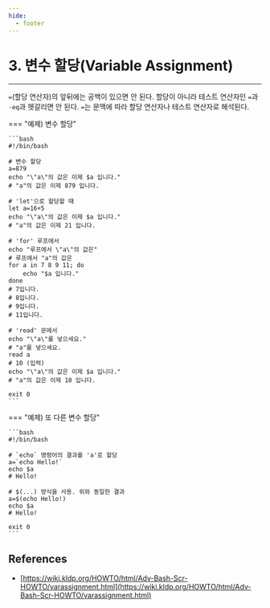 ```yaml
---
hide:
  - footer
---
```


# 3. 변수 할당(Variable Assignment)

---

`=`(할당 연산자)의 앞뒤에는 공백이 있으면 안 된다. 할당이 아니라 테스트 연산자인 `=`과 `-eq`과 헷갈리면 안 된다. `=`는 문맥에 따라 할당 연산자나 테스트 연산자로 해석된다.

=== "예제) 변수 할당"

    ```bash
    #!/bin/bash

    # 변수 할당
    a=879
    echo "\"a\"의 값은 이제 $a 입니다."
    # "a"의 값은 이제 879 입니다.

    # 'let'으로 할당할 때
    let a=16+5
    echo "\"a\"의 값은 이제 $a 입니다."
    # "a"의 값은 이제 21 입니다.

    # 'for' 루프에서
    echo "루프에서 \"a\"의 값은"
    # 루프에서 "a"의 값은
    for a in 7 8 9 11; do
        echo "$a 입니다."
    done
    # 7입니다.
    # 8입니다.
    # 9입니다.
    # 11입니다.

    # 'read' 문에서
    echo "\"a\"를 넣으세요."
    # "a"를 넣으세요.
    read a
    # 10 (입력)
    echo "\"a\"의 값은 이제 $a 입니다."
    # "a"의 값은 이제 10 입니다.

    exit 0
    ```

=== "예제) 또 다른 변수 할당"

    ```bash
    #!/bin/bash

    # `echo` 명령어의 결과를 'a'로 할당
    a=`echo Hello!`
    echo $a
    # Hello!

    # $(...) 방식을 사용. 위와 동일한 결과
    a=$(echo Hello!)
    echo $a
    # Hello!

    exit 0
    ```

## References

- [https://wiki.kldp.org/HOWTO/html/Adv-Bash-Scr-HOWTO/varassignment.html](https://wiki.kldp.org/HOWTO/html/Adv-Bash-Scr-HOWTO/varassignment.html)
